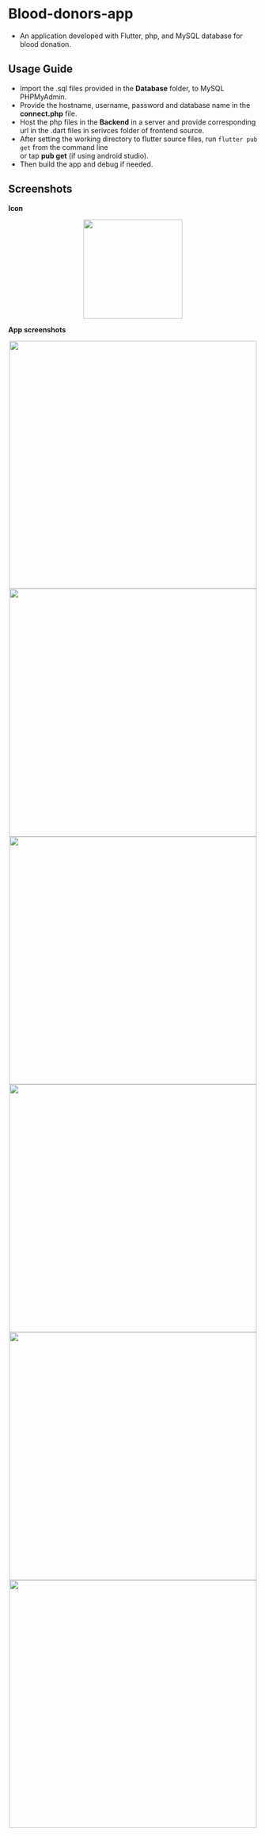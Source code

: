 # Blood-donors-app
* An application developed with Flutter, php, and MySQL database for blood donation.

## Usage Guide

* Import the .sql files provided in the **Database** folder, to MySQL PHPMyAdmin.
* Provide the hostname, username, password and database name in the **connect.php** file.
* Host the php files in the **Backend** in a server and provide corresponding url in the .dart files in serivces folder of frontend source.
* After setting the working directory to flutter source files, run ```flutter pub get``` from the command line <br> or tap **pub get** (if using android studio).
* Then build the app and debug if needed.

## Screenshots

**Icon**
<p align="center"><img height="200" src="https://user-images.githubusercontent.com/57527558/102860377-c00d3f00-4453-11eb-8cde-e14508530067.png"></p>

**App screenshots**
<p align="center"><img height="500" src="https://user-images.githubusercontent.com/57527558/102861703-14b1b980-4456-11eb-913e-a68b91c13fce.png">
  <img height="500" src="https://user-images.githubusercontent.com/57527558/102861705-154a5000-4456-11eb-894c-fad5600fc361.png">
  <img height="500" src="https://user-images.githubusercontent.com/57527558/102861696-124f5f80-4456-11eb-8e77-e551f33132d2.png">
  <img height="500" src="https://user-images.githubusercontent.com/57527558/102861697-13808c80-4456-11eb-8ba7-68b4bdf68fec.png">
  <img height="500" src="https://user-images.githubusercontent.com/57527558/102861700-14192300-4456-11eb-8a02-3c4c922c5623.png">
  <img height="500" src="https://user-images.githubusercontent.com/57527558/102861698-14192300-4456-11eb-8174-75bbed874ff8.png"></p>

